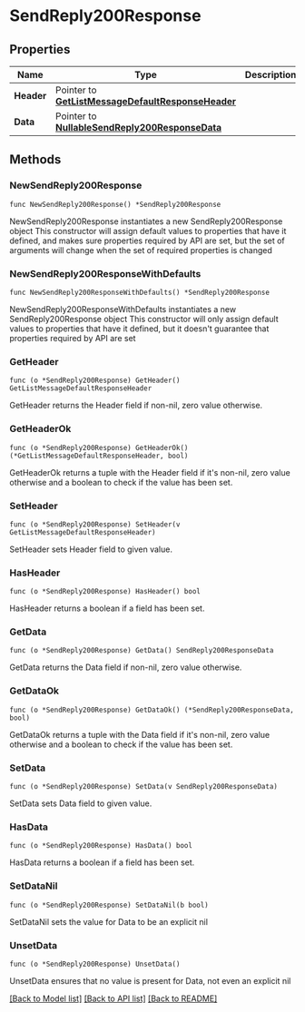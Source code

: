 # SendReply200Response

## Properties

Name | Type | Description | Notes
------------ | ------------- | ------------- | -------------
**Header** | Pointer to [**GetListMessageDefaultResponseHeader**](GetListMessageDefaultResponseHeader.md) |  | [optional] 
**Data** | Pointer to [**NullableSendReply200ResponseData**](SendReply200ResponseData.md) |  | [optional] 

## Methods

### NewSendReply200Response

`func NewSendReply200Response() *SendReply200Response`

NewSendReply200Response instantiates a new SendReply200Response object
This constructor will assign default values to properties that have it defined,
and makes sure properties required by API are set, but the set of arguments
will change when the set of required properties is changed

### NewSendReply200ResponseWithDefaults

`func NewSendReply200ResponseWithDefaults() *SendReply200Response`

NewSendReply200ResponseWithDefaults instantiates a new SendReply200Response object
This constructor will only assign default values to properties that have it defined,
but it doesn't guarantee that properties required by API are set

### GetHeader

`func (o *SendReply200Response) GetHeader() GetListMessageDefaultResponseHeader`

GetHeader returns the Header field if non-nil, zero value otherwise.

### GetHeaderOk

`func (o *SendReply200Response) GetHeaderOk() (*GetListMessageDefaultResponseHeader, bool)`

GetHeaderOk returns a tuple with the Header field if it's non-nil, zero value otherwise
and a boolean to check if the value has been set.

### SetHeader

`func (o *SendReply200Response) SetHeader(v GetListMessageDefaultResponseHeader)`

SetHeader sets Header field to given value.

### HasHeader

`func (o *SendReply200Response) HasHeader() bool`

HasHeader returns a boolean if a field has been set.

### GetData

`func (o *SendReply200Response) GetData() SendReply200ResponseData`

GetData returns the Data field if non-nil, zero value otherwise.

### GetDataOk

`func (o *SendReply200Response) GetDataOk() (*SendReply200ResponseData, bool)`

GetDataOk returns a tuple with the Data field if it's non-nil, zero value otherwise
and a boolean to check if the value has been set.

### SetData

`func (o *SendReply200Response) SetData(v SendReply200ResponseData)`

SetData sets Data field to given value.

### HasData

`func (o *SendReply200Response) HasData() bool`

HasData returns a boolean if a field has been set.

### SetDataNil

`func (o *SendReply200Response) SetDataNil(b bool)`

 SetDataNil sets the value for Data to be an explicit nil

### UnsetData
`func (o *SendReply200Response) UnsetData()`

UnsetData ensures that no value is present for Data, not even an explicit nil

[[Back to Model list]](../README.md#documentation-for-models) [[Back to API list]](../README.md#documentation-for-api-endpoints) [[Back to README]](../README.md)


